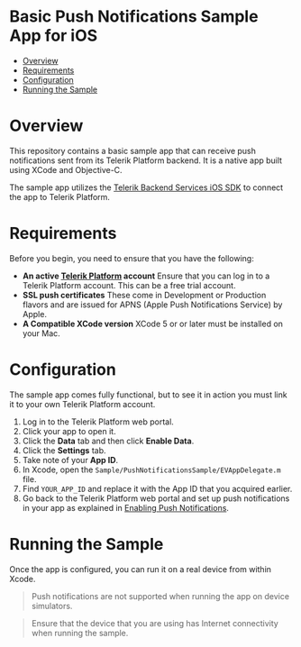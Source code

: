 # Basic Push Notifications Sample App for iOS


<a id="top"></a>
* [Overview](#overview)
* [Requirements](#requirements)
* [Configuration](#configuration)
* [Running the Sample](#running-the-sample)

# Overview

This repository contains a basic sample app that can receive push notifications sent from its Telerik Platform backend. It is a native app built using XCode and Objective-C.

The sample app utilizes the [Telerik Backend Services iOS SDK](http://docs.telerik.com/platform/backend-services/ios/getting-started-ios-sdk) to connect the app to Telerik Platform.

# Requirements

Before you begin, you need to ensure that you have the following:

- **An active [Telerik Platform](https://platform.telerik.com) account**
Ensure that you can log in to a Telerik Platform account. This can be a free trial account.
- **SSL push certificates** These come in Development or Production flavors and are issued for APNS (Apple Push Notifications Service) by Apple.
- **A Compatible XCode version** XCode 5 or or later must be installed on your Mac.

# Configuration

The sample app comes fully functional, but to see it in action you must link it to your own Telerik Platform account.

1. Log in to the Telerik Platform web portal.
2. Click your app to open it.
3. Click the **Data** tab and then click **Enable Data**.
4. Click the **Settings** tab.
2. Take note of your **App ID**.
3. In Xcode, open the `Sample/PushNotificationsSample/EVAppDelegate.m` file.
4. Find `YOUR_APP_ID` and replace it with the App ID that you acquired earlier.
5. Go back to the Telerik Platform web portal and set up push notifications in your app as explained in [Enabling Push Notifications](http://docs.telerik.com/platform/backend-services/javascript/push-notifications/push-enabling).

# Running the Sample

Once the app is configured, you can run it on a real device from within Xcode.

> Push notifications are not supported when running the app on device simulators.

> Ensure that the device that you are using has Internet connectivity when running the sample.
